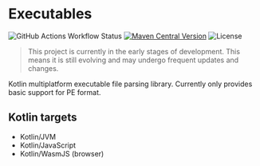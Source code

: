# Executables

![GitHub Actions Workflow Status](https://img.shields.io/github/actions/workflow/status/iseki0/Executables/build.yml)
[![Maven Central Version](https://img.shields.io/maven-central/v/space.iseki.executables/executables)](https://central.sonatype.com/artifact/space.iseki.executables/executables)
![License](https://img.shields.io/github/license/iseki0/Executables)

> This project is currently in the early stages of development. This means it is still evolving and may undergo frequent updates and changes.

Kotlin multiplatform executable file parsing library. Currently only provides basic support for PE format.

## Kotlin targets

- Kotlin/JVM
- Kotlin/JavaScript
- Kotlin/WasmJS (browser)


